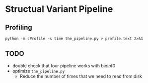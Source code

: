 # Structual Variant Pipeline

## Profiling
```
python -m cProfile -s time the_pipeline.py > profile.text 2>&1
```

## TODO
- double check that four pipeline works with bioinf0
- optimize `the_pipeline.py`
    - Reduce the number of times that we need to read from disk






